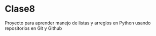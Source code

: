 # Clase8
Proyecto para aprender manejo de listas y arreglos en Python usando repositorios en Git y Github
